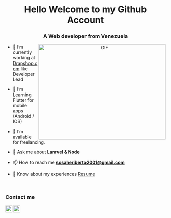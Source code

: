 
<h1 align="center">Hello Welcome to my Github Account</h1>
<h3 align="center">A Web developer from Venezuela</h3>

<a target="_blank" align="center">
  <img align="right" top="500" height="300" width="400" alt="GIF" src="https://media.giphy.com/media/SWoSkN6DxTszqIKEqv/giphy.gif">
</a>

- 🔭 I’m currently working at <a href="https://Drapshop.com" target="blank">Drapshop.com</a> like Developer Lead 

- 🌱 I’m Learning Flutter for mobile apps (Android / IOS)

- 🤝 I’m available for freelancing.

- 💬 Ask me about **Laravel & Node** 

- 📫 How to reach me **sosaheriberto2001@gmail.com**

- 📄 Know about my experiences <a href="https://github.com/sosaheri/sosaheri/blob/master/docs/CV-HeribertoSosa-22-Esp.pdf" target="blank">Resume</a>
<br/>

<h3>Contact me</h3>


<a href="https://www.linkedin.com/in/heribertososa/">
  <img align="left" width="22px" src="https://cdn.jsdelivr.net/npm/simple-icons@v3/icons/linkedin.svg"/>
</a>

<a href="https://wa.me/584241373853?text=Hola%20escribo%20desde%20github">
  <img align="left"  width="22px" src="https://cdn.jsdelivr.net/npm/simple-icons@v3/icons/whatsapp.svg"/>
</a>

